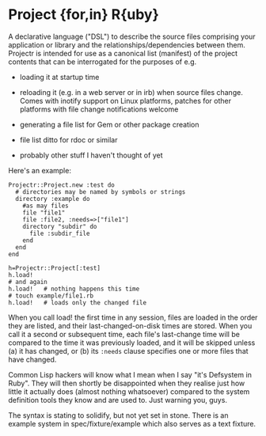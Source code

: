 # Project {for,in} R{uby}

A declarative language ("DSL") to describe the source files comprising
your application or library and the relationships/dependencies between
them.  Projectr is intended for use as a canonical list (manifest) of
the project contents that can be interrogated for the purposes of e.g.

* loading it at startup time

* reloading it (e.g. in a web server or in irb) when source files
  change.  Comes with inotify support on Linux platforms, patches for
  other platforms with file change notifications welcome

* generating a file list for Gem or other package creation 

* file list ditto for rdoc or similar

* probably other stuff I haven't thought of yet

Here's an example:

    Projectr::Project.new :test do
      # directories may be named by symbols or strings
      directory :example do
        #as may files
        file "file1"
        file :file2, :needs=>["file1"]
        directory "subdir" do 
          file :subdir_file
        end
      end
    end

    h=Projectr::Project[:test]
    h.load!
    # and again
    h.load!   # nothing happens this time
    # touch example/file1.rb
    h.load!   # loads only the changed file

When you call load! the first time in any session, files are loaded in
the order they are listed, and their last-changed-on-disk times are
stored.  When you call it a second or subsequent time, each file's
last-change time will be compared to the time it was previously
loaded, and it will be skipped unless (a) it has changed, or (b)
its `:needs` clause specifies one or more files that have changed.

Common Lisp hackers will know what I mean when I say "it's Defsystem in 
Ruby".  They will then shortly be disappointed when they realise just
how little it actually does (almost nothing whatsoever) compared to the
system definition tools they know and are used to.  Just warning you,
guys.

The syntax is stating to solidify, but not yet set in stone.  There is
an example system in spec/fixture/example which also serves as a text
fixture.

